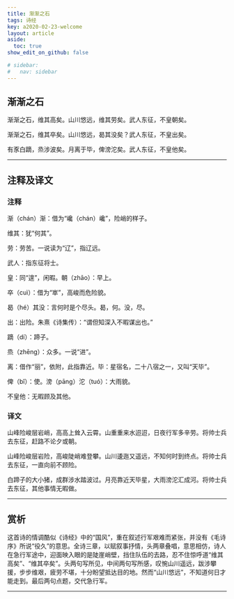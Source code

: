 ```yaml
---
title: 渐渐之石
tags: 诗经
key: a2020-02-23-welcome
layout: article
aside:
  toc: true
show_edit_on_github: false

# sidebar:
#   nav: sidebar
---
```


## 渐渐之石

渐渐之石，维其高矣。山川悠远，维其劳矣。武人东征，不皇朝矣。

渐渐之石，维其卒矣。山川悠远，曷其没矣？武人东征，不皇出矣。

有豕白蹢，烝涉波矣。月离于毕，俾滂沱矣。武人东征，不皇他矣。

---

## 注释及译文

### 注释

渐（chán）渐：借为“巉（chán）巉”，险峭的样子。

维其：犹“何其”。

劳：劳苦。一说读为“辽”，指辽远。

武人：指东征将士。

皇：同“遑”，闲暇。朝（zhāo）：早上。

卒（cuì）：借为“崒”，高峻而危险貌。

曷（hé）其没：言何时是个尽头。曷，何。没，尽。

出：出险。朱熹《诗集传）：“谓但知深入不暇谋出也。”

蹢（dí）：蹄子。

烝（zhēng）：众多。一说“进”。

离：借作“丽”，依附，此指靠近。毕：星宿名，二十八宿之一，又叫“天毕”。

俾（bǐ）：使。滂（pāng）沱（tuó）：大雨貌。

不皇他：无暇顾及其他。

### 译文

山峰险峻层岩峭，高高上耸入云霄。山重重来水迢迢，日夜行军多辛劳。将帅士兵去东征，赶路不论夕或朝。

山峰险峻层岩险，高峻陡峭难登攀。山川逶迤又遥远，不知何时到终点。将帅士兵去东征，一直向前不顾险。

白蹄子的大小猪，成群涉水踏波过。月亮靠近天毕星，大雨滂沱汇成河。将帅士兵去东征，其他事情无暇做。

---

## 赏析
 
这首诗的情调酷似《诗经》中的“国风”，重在叙述行军艰难而紧张，并没有《毛诗序》所说“役久”的意思。全诗三章，以赋叙事抒情，头两章叠唱，意思相仿，诗人在急行军途中，迎面映入眼的是陡崖峭壁，挡住队伍的去路，忍不住惊呼道“维其高矣”、“维其卒矣”。头两句写所见，中间两句写所感，叹惋山川遥远，跋涉攀援，步步维艰，疲劳不堪，十分盼望抵达目的地。然而“山川悠远”，不知道何日才能走到。最后两句点题，交代急行军。

---